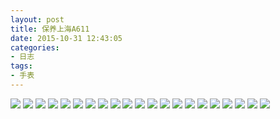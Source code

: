 ```yaml
---
layout: post
title: 保养上海A611
date: 2015-10-31 12:43:05
categories:
- 日志
tags:
- 手表
---
```


![](http://i1328.photobucket.com/albums/w532/xwlogic/IMG_4357_zps4obub1ft.jpg)
![](http://i1328.photobucket.com/albums/w532/xwlogic/IMG_4358_zpsgnl00knf.jpg)
![](http://i1328.photobucket.com/albums/w532/xwlogic/IMG_4359_zpsw4otvzyt.jpg)
![](http://i1328.photobucket.com/albums/w532/xwlogic/IMG_4360_zpsa8yimdyo.jpg)
![](http://i1328.photobucket.com/albums/w532/xwlogic/IMG_4361_zpss3ixaly4.jpg)
![](http://i1328.photobucket.com/albums/w532/xwlogic/IMG_4362_zpsylq7vz02.jpg)
![](http://i1328.photobucket.com/albums/w532/xwlogic/IMG_4363_zps24ceqac1.jpg)
![](http://i1328.photobucket.com/albums/w532/xwlogic/IMG_4365_zpssxjtdvq5.jpg)
![](http://i1328.photobucket.com/albums/w532/xwlogic/IMG_4366_zpsye3nusnl.jpg)
![](http://i1328.photobucket.com/albums/w532/xwlogic/IMG_4367_zpsvwzhjt9c.jpg)
![](http://i1328.photobucket.com/albums/w532/xwlogic/IMG_4368_zpsgbkenhjt.jpg)
![](http://i1328.photobucket.com/albums/w532/xwlogic/IMG_4370_zpsgwp3piyt.jpg)
![](http://i1328.photobucket.com/albums/w532/xwlogic/IMG_4372_zpsphqoezkz.jpg)
![](http://i1328.photobucket.com/albums/w532/xwlogic/IMG_4375_zpsh3knkcyk.jpg)
![](http://i1328.photobucket.com/albums/w532/xwlogic/IMG_4376_zpsnez0pzh8.jpg)
![](http://i1328.photobucket.com/albums/w532/xwlogic/IMG_4377_zpsiveo6nqn.jpg)
![](http://i1328.photobucket.com/albums/w532/xwlogic/IMG_4379_zpsarsq3lic.jpg)
![](http://i1328.photobucket.com/albums/w532/xwlogic/IMG_4380_zpssetfbyrd.jpg)
![](http://i1328.photobucket.com/albums/w532/xwlogic/IMG_4382_zpsdhhbqn0l.jpg)
![](http://i1328.photobucket.com/albums/w532/xwlogic/IMG_4384_zpskb0rayic.jpg)
![](http://i1328.photobucket.com/albums/w532/xwlogic/IMG_4388_zpssb4hs84b.jpg)
